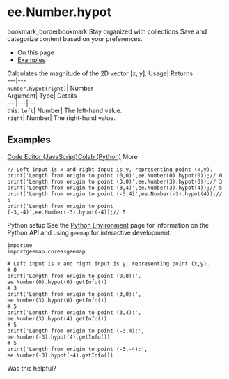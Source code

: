  
#  ee.Number.hypot 
bookmark_borderbookmark Stay organized with collections  Save and categorize content based on your preferences.
  * On this page
  * [Examples](https://developers.google.com/earth-engine/apidocs/ee-number-hypot#examples)


Calculates the magnitude of the 2D vector [x, y]. 
Usage| Returns  
---|---  
`Number.hypot(right)`| Number  
Argument| Type| Details  
---|---|---  
this: `left`| Number| The left-hand value.  
`right`| Number| The right-hand value.  
## Examples
[Code Editor (JavaScript)](https://developers.google.com/earth-engine/apidocs/ee-number-hypot#code-editor-javascript-sample)[Colab (Python)](https://developers.google.com/earth-engine/apidocs/ee-number-hypot#colab-python-sample) More
```
// Left input is x and right input is y, representing point (x,y).
print('Length from origin to point (0,0)',ee.Number(0).hypot(0));// 0
print('Length from origin to point (3,0)',ee.Number(3).hypot(0));// 3
print('Length from origin to point (3,4)',ee.Number(3).hypot(4));// 5
print('Length from origin to point (-3,4)',ee.Number(-3).hypot(4));// 5
print('Length from origin to point (-3,-4)',ee.Number(-3).hypot(-4));// 5
```
Python setup
See the [ Python Environment](https://developers.google.com/earth-engine/guides/python_install) page for information on the Python API and using `geemap` for interactive development.
```
importee
importgeemap.coreasgeemap
```
```
# Left input is x and right input is y, representing point (x,y).
# 0
print('Length from origin to point (0,0):', ee.Number(0).hypot(0).getInfo())
# 3
print('Length from origin to point (3,0):', ee.Number(3).hypot(0).getInfo())
# 5
print('Length from origin to point (3,4):', ee.Number(3).hypot(4).getInfo())
# 5
print('Length from origin to point (-3,4):', ee.Number(-3).hypot(4).getInfo())
# 5
print('Length from origin to point (-3,-4):', ee.Number(-3).hypot(-4).getInfo())
```

Was this helpful?
